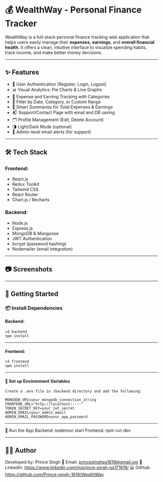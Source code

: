 # 💰 WealthWay - Personal Finance Tracker

WealthWay is a full-stack personal finance tracking web application that helps users easily manage their **expenses**, **earnings**, and **overall financial health**. It offers a clean, intuitive interface to visualize spending habits, track income, and make better money decisions.

---

## ✨ Features

- 🔐 User Authentication (Register, Login, Logout)
- 📊 Visual Analytics: Pie Charts & Line Graphs
- 🧾 Expense and Earning Tracking with Categories
- 📅 Filter by Date, Category, or Custom Range
- 🧠 Smart Summaries for Total Expenses & Earnings
- 📬 Support/Contact Page with email and DB saving
- 🗂 Profile Management (Edit, Delete Account)
- 🌗 Light/Dark Mode (optional)
- 🔧 Admin-level email alerts (for support)

---

## 🛠 Tech Stack

### Frontend:
- React.js
- Redux Toolkit
- Tailwind CSS
- React Router
- Chart.js / Recharts

### Backend:
- Node.js
- Express.js
- MongoDB & Mongoose
- JWT Authentication
- bcrypt (password hashing)
- Nodemailer (email integration)

---

## 📷 Screenshots

<!-- Add screenshots here if available -->
<!-- Example: ![Dashboard](./screenshots/dashboard.png) -->

---

## 🧪 Getting Started

### 📦 Install Dependencies

#### Backend:
```terminal
cd backend
npm install
```

---

#### Frontend:
````terminal
cd frontend
npm install
````

---

#### 🔐 Set up Environment Variables
````terminal
Create a .env file in /backend directory and add the following:

MONGODB_URI=your_mongodb_connection_string
FRONTEND_URL="http://localhost:----"
TOKEN_SECRET_KEY=your_jwt_secret
ADMIN_EMAIL=your_admin_email
ADMIN_EMAIL_PASSWORD=your_app_password
````

---

🚀 Run the App
Backend: nodemon start
Frontend: npm run dev

---

## 🙋‍♂️ Author
Developed by: Prince Singh
📧 Email: princesinghps1619@gmail.om
🔗 LinkedIn: https://www.linkedin.com/in/prince-singh-ps171619/
💻 GitHub: https://github.com/Prince-singh-1619/WealthWay


